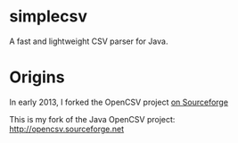 # simplecsv

A fast and lightweight CSV parser for Java.

# Origins

In early 2013, I forked the OpenCSV project [on Sourceforge](http://opencsv.sourceforge.net)

This is my fork of the Java OpenCSV project: http://opencsv.sourceforge.net
